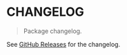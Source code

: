 # CHANGELOG

> Package changelog.

See [GitHub Releases](https://github.com/stdlib-js/string-replace-before/releases) for the changelog.